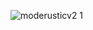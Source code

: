 ![moderusticv2 1](https://github.com/Tural/Moderustic/assets/518994/264760db-ad25-4ec1-872d-190c22d9d0a9)
